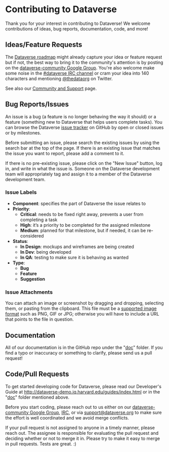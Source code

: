 # Contributing to Dataverse

Thank you for your interest in contributing to Dataverse! We welcome contributions of ideas, bug reports, documentation, code, and more!

## Ideas/Feature Requests

The [Dataverse roadmap][] might already capture your idea or feature request but if not, the best way to bring it to the community's attention is by posting on the [dataverse-community Google Group][]. You're also welcome make some noise in the [#dataverse IRC channel][] or cram your idea into 140 characters and mentioning [@thedataorg][] on Twitter.

See also our [Community and Support][] page.

[#dataverse IRC channel]: http://webchat.freenode.net/?channels=dvn
[Dataverse roadmap]: http://datascience.iq.harvard.edu/dataverse/roadmap
[@thedataorg]: http://twitter.com/thedataorg
[Community and Support]: http://datascience.iq.harvard.edu/dataverse/support

## Bug Reports/Issues

An issue is a bug (a feature is no longer behaving the way it should) or a feature (something new to Dataverse that helps users complete tasks). You can browse the Dataverse [issue tracker] on GitHub by open or closed issues or by milestones.

[issue tracker]: https://github.com/IQSS/dataverse/issues

Before submitting an issue, please search the existing issues by using the search bar at the top of the page. If there is an existing issue that matches the issue you want to report, please add a comment to it.

If there is no pre-existing issue, please click on the "New Issue" button, log in, and write in what the issue is. Someone on the Dataverse development team will appropriately tag and assign it to a member of the Dataverse development team. 

### Issue Labels

- **Component**: specifies the part of Dataverse the issue relates to
- **Priority**:
  - **Critical**: needs to be fixed right away, prevents a user from completing a task
  - **High**: it’s a priority to be completed for the assigned milestone
  - **Medium**: planned for that milestone, but if needed, it can be re-considered
- **Status**:
  - **In Design**: mockups and wireframes are being created
  - **In Dev**: being developed
  - **In QA**: testing to make sure it is behaving as wanted
- **Type**:
  - **Bug**
  - **Feature**
  - **Suggestion**

### Issue Attachments

You can attach an image or screenshot by dragging and dropping, selecting them, or pasting from the clipboard. This file must be a [supported image format] such as PNG, GIF or JPG; otherwise you will have to include a URL that points to the file in question.

[supported image format]: https://help.github.com/articles/issue-attachments

## Documentation

All of our documentation is in the GitHub repo under the "[doc][]" folder. If you find a typo or inaccuracy or something to clarify, please send us a pull request!

## Code/Pull Requests

To get started developing code for Dataverse, please read our Developer's Guide at http://dataverse-demo.iq.harvard.edu/guides/index.html or in the "[doc][]" folder mentioned above.

[doc]: https://github.com/IQSS/dataverse/tree/master/doc

Before you start coding, please reach out to us either on our [dataverse-community Google Group][], [IRC][], or via support@dataverse.org to make sure the effort is well coordinated and we avoid merge conflicts.

[dataverse-community Google Group]: https://groups.google.com/group/dataverse-community
[IRC]: http://irclog.iq.harvard.edu/dataverse/today

If your pull request is not assigned to anyone in a timely manner, please reach out. The assignee is responsible for evaluating the pull request and deciding whether or not to merge it in. Please try to make it easy to merge in pull requests. Tests are great. :)
